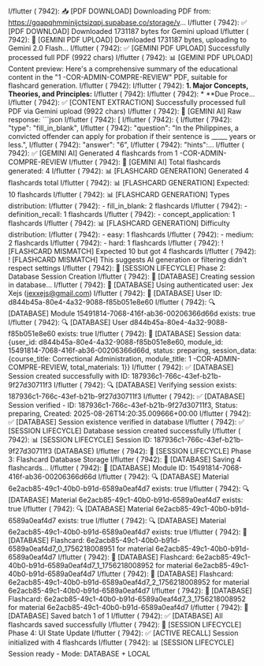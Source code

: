 I/flutter ( 7942): 📥 [PDF DOWNLOAD] Downloading PDF from: https://gqapqhmminijctsizqpj.supabase.co/storage/v...
I/flutter ( 7942): ✅ [PDF DOWNLOAD] Downloaded 1731187 bytes for Gemini upload
I/flutter ( 7942): 📁 [GEMINI PDF UPLOAD] Downloaded 1731187 bytes, uploading to Gemini 2.0 Flash...
I/flutter ( 7942): ✅ [GEMINI PDF UPLOAD] Successfully processed full PDF (9922 chars)
I/flutter ( 7942): 📊 [GEMINI PDF UPLOAD] Content preview: Here's a comprehensive summary of the educational content in the "1 -COR-ADMIN-COMPRE-REVIEW" PDF, suitable for flashcard generation.
I/flutter ( 7942): 
I/flutter ( 7942): **1. Major Concepts, Theories, and Principles:**
I/flutter ( 7942): 
I/flutter ( 7942): *   **Due Proce...
I/flutter ( 7942): ✅ [CONTENT EXTRACTION] Successfully processed full PDF via Gemini upload (9922 chars)
I/flutter ( 7942): 🤖 [GEMINI AI] Raw response: ```json
I/flutter ( 7942): [
I/flutter ( 7942):   {
I/flutter ( 7942):     "type": "fill_in_blank",
I/flutter ( 7942):     "question": "In the Philippines, a convicted offender can apply for probation if their sentence is _____ years or less.",
I/flutter ( 7942):     "answer": "6",
I/flutter ( 7942):     "hints":...
I/flutter ( 7942): ✅ [GEMINI AI] Generated 4 flashcards from 1 -COR-ADMIN-COMPRE-REVIEW
I/flutter ( 7942): 🎯 [GEMINI AI] Total flashcards generated: 4
I/flutter ( 7942): 📊 [FLASHCARD GENERATION] Generated 4 flashcards total
I/flutter ( 7942): 📊 [FLASHCARD GENERATION] Expected: 10 flashcards
I/flutter ( 7942): 📊 [FLASHCARD GENERATION] Types distribution:
I/flutter ( 7942):    - fill_in_blank: 2 flashcards
I/flutter ( 7942):    - definition_recall: 1 flashcards
I/flutter ( 7942):    - concept_application: 1 flashcards
I/flutter ( 7942): 📊 [FLASHCARD GENERATION] Difficulty distribution:
I/flutter ( 7942):    - easy: 1 flashcards
I/flutter ( 7942):    - medium: 2 flashcards
I/flutter ( 7942):    - hard: 1 flashcards
I/flutter ( 7942): ! [FLASHCARD MISMATCH] Expected 10 but got 4 flashcards
I/flutter ( 7942): ! [FLASHCARD MISMATCH] This suggests AI generation or filtering didn't respect settings
I/flutter ( 7942): 🔄 [SESSION LIFECYCLE] Phase 2: Database Session Creation
I/flutter ( 7942): 💾 [DATABASE] Creating session in database...
I/flutter ( 7942): 💾 [DATABASE] Using authenticated user: Jex Xejs (jexxejs@gmail.com)
I/flutter ( 7942): 💾 [DATABASE] User ID: d844b45a-80e4-4a32-9088-f85b051e8e60
I/flutter ( 7942): 🔍 [DATABASE] Module 15491814-7068-416f-ab36-00206366d66d exists: true
I/flutter ( 7942): 🔍 [DATABASE] User d844b45a-80e4-4a32-9088-f85b051e8e60 exists: true
I/flutter ( 7942): 💾 [DATABASE] Session data: {user_id: d844b45a-80e4-4a32-9088-f85b051e8e60, module_id: 15491814-7068-416f-ab36-00206366d66d, status: preparing, session_data: {course_title: Correctional Administration, module_title: 1 -COR-ADMIN-COMPRE-REVIEW, total_materials: 1}}
I/flutter ( 7942): ✅ [DATABASE] Session created successfully with ID: 187936c1-766c-43ef-b21b-9f27d30711f3
I/flutter ( 7942): 🔍 [DATABASE] Verifying session exists: 187936c1-766c-43ef-b21b-9f27d30711f3
I/flutter ( 7942): ✅ [DATABASE] Session verified - ID: 187936c1-766c-43ef-b21b-9f27d30711f3, Status: preparing, Created: 2025-08-26T14:20:35.009666+00:00
I/flutter ( 7942): ✅ [DATABASE] Session existence verified in database
I/flutter ( 7942): ✅ [SESSION LIFECYCLE] Database session created successfully
I/flutter ( 7942): 📊 [SESSION LIFECYCLE] Session ID: 187936c1-766c-43ef-b21b-9f27d30711f3 (DATABASE)
I/flutter ( 7942): 🔄 [SESSION LIFECYCLE] Phase 3: Flashcard Database Storage
I/flutter ( 7942): 💾 [DATABASE] Saving 4 flashcards...
I/flutter ( 7942): 💾 [DATABASE] Module ID: 15491814-7068-416f-ab36-00206366d66d
I/flutter ( 7942): 🔍 [DATABASE] Material 6e2acb85-49c1-40b0-b91d-6589a0eaf4d7 exists: true
I/flutter ( 7942): 🔍 [DATABASE] Material 6e2acb85-49c1-40b0-b91d-6589a0eaf4d7 exists: true
I/flutter ( 7942): 🔍 [DATABASE] Material 6e2acb85-49c1-40b0-b91d-6589a0eaf4d7 exists: true
I/flutter ( 7942): 🔍 [DATABASE] Material 6e2acb85-49c1-40b0-b91d-6589a0eaf4d7 exists: true
I/flutter ( 7942): 💾 [DATABASE] Flashcard: 6e2acb85-49c1-40b0-b91d-6589a0eaf4d7_0_1756218008951 for material 6e2acb85-49c1-40b0-b91d-6589a0eaf4d7
I/flutter ( 7942): 💾 [DATABASE] Flashcard: 6e2acb85-49c1-40b0-b91d-6589a0eaf4d7_1_1756218008952 for material 6e2acb85-49c1-40b0-b91d-6589a0eaf4d7
I/flutter ( 7942): 💾 [DATABASE] Flashcard: 6e2acb85-49c1-40b0-b91d-6589a0eaf4d7_2_1756218008952 for material 6e2acb85-49c1-40b0-b91d-6589a0eaf4d7
I/flutter ( 7942): 💾 [DATABASE] Flashcard: 6e2acb85-49c1-40b0-b91d-6589a0eaf4d7_3_1756218008952 for material 6e2acb85-49c1-40b0-b91d-6589a0eaf4d7
I/flutter ( 7942): 💾 [DATABASE] Saved batch 1 of 1
I/flutter ( 7942): ✅ [DATABASE] All flashcards saved successfully
I/flutter ( 7942): 🔄 [SESSION LIFECYCLE] Phase 4: UI State Update
I/flutter ( 7942): ✅ [ACTIVE RECALL] Session initialized with 4 flashcards
I/flutter ( 7942): 📊 [SESSION LIFECYCLE] Session ready - Mode: DATABASE + LOCAL